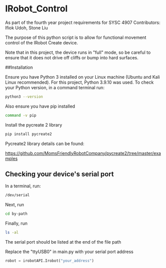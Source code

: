 # IRobot_Control
As part of the fourth year project requirements for SYSC 4907
Contributors:
Ifiok Udoh, Stone Liu

The purpose of this python script is to allow for functional movement control of the IRobot Create device.

Note that in this project, the device runs in "full" mode, so be careful to ensure that it does not drive off cliffs or bump into hard surfaces.

##Installation

Ensure you have Python 3 installed on your Linux machine (Ubuntu and Kali Linux recommended). For this project, Python 3.9.10 was used. 
To check your Python version, in a command terminal run:

```bash
python3 --version
```
Also ensure you have pip installed
```bash
command -v pip
```
Install the pycreate 2 library
```bash
pip install pycreate2
```
Pycreate2 library details can be found: 

https://github.com/MomsFriendlyRobotCompany/pycreate2/tree/master/examples

## Checking your device's serial port
In a terminal, run:
```bash
/dev/serial
```
Next, run
```bash
cd by-path
```
Finally, run
```bash
ls -al
```
The serial port should be listed at the end of the file path

Replace the "ttyUSB0" in main.py with your serial port address
```python
robot = irobotAPI.Irobot("your_address")
```


